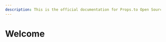 ```yaml
---
description: This is the official documentation for Props.to Open Source project.
---
```


# Welcome

